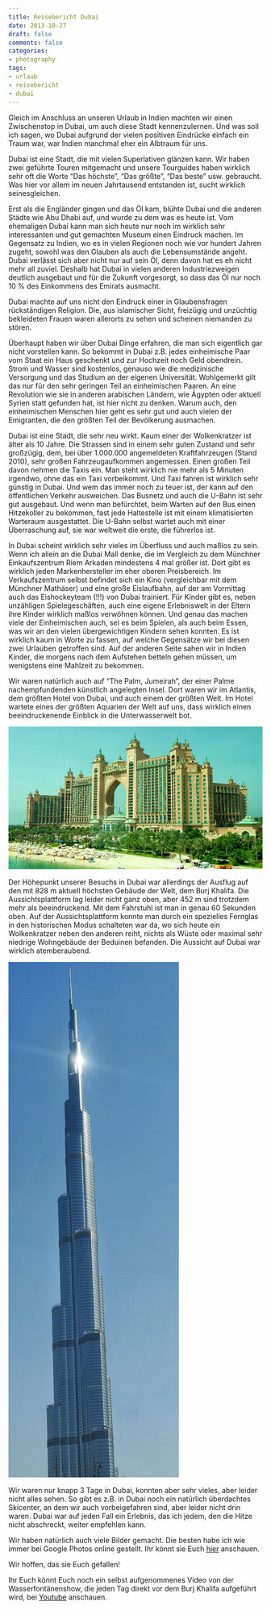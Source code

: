 ```yaml
---
title: Reisebericht Dubai
date: 2013-10-27
draft: false
comments: false
categories:
- photography
tags:
- urlaub
- reisebericht
- dubai
---
```


Gleich im Anschluss an unseren Urlaub in Indien machten wir einen Zwischenstop in Dubai, um auch diese Stadt kennenzulernen. Und was soll ich sagen, wo Dubai aufgrund der vielen positiven Eindrücke einfach ein Traum war, war Indien manchmal eher ein Albtraum für uns.

Dubai ist eine Stadt, die mit vielen Superlativen glänzen kann. Wir haben zwei geführte Touren mitgemacht und unsere Tourguides haben wirklich sehr oft die Worte “Das höchste”, “Das größte”, “Das beste” usw. gebraucht. Was hier vor allem im neuen Jahrtausend entstanden ist, sucht wirklich seinesgleichen.

Erst als die Engländer gingen und das Öl kam, blühte Dubai und die anderen Städte wie Abu Dhabi auf, und wurde zu dem was es heute ist. Vom ehemaligen Dubai kann man sich heute nur noch im wirklich sehr interessanten und gut gemachten Museum einen Eindruck machen. Im Gegensatz zu Indien, wo es in vielen Regionen noch wie vor hundert Jahren zugeht, sowohl was den Glauben als auch die Lebensumstände angeht. Dubai verlässt sich aber nicht nur auf sein Öl, denn davon hat es eh nicht mehr all zuviel. Deshalb hat Dubai in vielen anderen Industriezweigen deutlich ausgebaut und für die Zukunft vorgesorgt, so dass das Öl nur noch 10 % des Einkommens des Emirats ausmacht.

Dubai machte auf uns nicht den Eindruck einer in Glaubensfragen rückständigen Religion. Die, aus islamischer Sicht, freizügig und unzüchtig bekleideten Frauen waren allerorts zu sehen und scheinen niemanden zu stören.

Überhaupt haben wir über Dubai Dinge erfahren, die man sich eigentlich gar nicht vorstellen kann. So bekommt in Dubai z.B. jedes einheimische Paar vom Staat ein Haus geschenkt und zur Hochzeit noch Geld obendrein. Strom und Wasser sind kostenlos, genauso wie die medizinische Versorgung und das Studium an der eigenen Universität. Wohlgemerkt gilt das nur für den sehr geringen Teil an einheimischen Paaren. An eine Revolution wie sie in anderen arabischen Ländern, wie Ägypten oder aktuell Syrien statt gefunden hat, ist hier nicht zu denken. Warum auch, den einheimischen Menschen hier geht es sehr gut und auch vielen der Emigranten, die den größten Teil der Bevölkerung ausmachen.

Dubai ist eine Stadt, die sehr neu wirkt. Kaum einer der Wolkenkratzer ist älter als 10 Jahre. Die Strassen sind in einem sehr guten Zustand und sehr großzügig, dem, bei über 1.000.000 angemeldeten Kraftfahrzeugen (Stand 2010), sehr großen Fahrzeugaufkommen angemessen. Einen großen Teil davon nehmen die Taxis ein. Man steht wirklich nie mehr als 5 Minuten irgendwo, ohne das ein Taxi vorbeikommt. Und Taxi fahren ist wirklich sehr günstig in Dubai. Und wem das immer noch zu teuer ist, der kann auf den öffentlichen Verkehr ausweichen. Das Busnetz und auch die U-Bahn ist sehr gut ausgebaut. Und wenn man befürchtet, beim Warten auf den Bus einen Hitzekoller zu bekommen, fast jede Haltestelle ist mit einem klimatisierten Warteraum ausgestattet. Die U-Bahn selbst wartet auch mit einer Überraschung auf, sie war weltweit die erste, die führerlos ist.

In Dubai scheint wirklich sehr vieles im Überfluss und auch maßlos zu sein. Wenn ich allein an die Dubai Mall denke, die im Vergleich zu dem Münchner Einkaufszentrum Riem Arkaden mindestens 4 mal größer ist. Dort gibt es wirklich jeden Markenhersteller im eher oberen Preisbereich. Im Verkaufszentrum selbst befindet sich ein Kino (vergleichbar mit dem Münchner Mathäser) und eine große Eislaufbahn, auf der am Vormittag auch das Eishockeyteam (!!!) von Dubai trainiert. Für Kinder gibt es, neben unzähligen Spielegeschäften, auch eine eigene Erlebniswelt in der Eltern ihre Kinder wirklich maßlos verwöhnen können. Und genau das machen viele der Einheimischen auch, sei es beim Spielen, als auch beim Essen, was wir an den vielen übergewichtigen Kindern sehen konnten. Es ist wirklich kaum in Worte zu fassen, auf welche Gegensätze wir bei diesen zwei Urlauben getroffen sind. Auf der anderen Seite sahen wir in Indien Kinder, die morgens nach dem Aufstehen betteln gehen müssen, um wenigstens eine Mahlzeit zu bekommen.

Wir waren natürlich auch auf “The Palm, Jumeirah”, der einer Palme nachempfundenden künstlich angelegten Insel. Dort waren wir im Atlantis, dem größten Hotel von Dubai, und auch einem der größten Welt. Im Hotel wartete eines der größten Aquarien der Welt auf uns, dass wirklich einen beeindruckenende Einblick in die Unterwasserwelt bot.

![The Palm, Jumeirah](/images/galeries/2013-dubai/2013-Dubai-301.jpg)

Der Höhepunkt unserer Besuchs in Dubai war allerdings der Ausflug auf den mit 828 m aktuell höchsten Gebäude der Welt, dem Burj Khalifa. Die Aussichtsplattform lag leider nicht ganz oben, aber 452 m sind trotzdem mehr als beeindruckend. Mit dem Fahrstuhl ist man in genau 60 Sekunden oben. Auf der Aussichtsplattform konnte man durch ein spezielles Fernglas in den historischen Modus schalteten war da, wo sich heute ein Wolkenkratzer neben den anderen reiht, nichts als Wüste oder maximal sehr niedrige Wohngebäude der Beduinen befanden. Die Aussicht auf Dubai war wirklich atemberaubend.

![Burj Kalifa](/images/galeries/2013-dubai/2013-Dubai-044.jpg)

Wir waren nur knapp 3 Tage in Dubai, konnten aber sehr vieles, aber leider nicht alles sehen. So gibt es z.B. in Dubai noch ein natürlich überdachtes Skicenter, an dem wir auch vorbeigefahren sind, aber leider nicht drin waren.
Dubai war auf jeden Fall ein Erlebnis, das ich jedem, den die Hitze nicht abschreckt, weiter empfehlen kann.

Wir haben natürlich auch viele Bilder gemacht. Die besten habe ich wie immer bei Google Photos online gestellt. Ihr könnt sie Euch [hier](https://photos.app.goo.gl/vRQPJnx2VA9k9TBx6) anschauen.

Wir hoffen, das sie Euch gefallen!

Ihr Euch könnt Euch noch ein selbst aufgenommenes Video von der Wasserfontänenshow, die jeden Tag direkt vor dem Burj Khalifa aufgeführt wird, bei [Youtube](http://www.youtube.com/watch?v=o6K5ginQGjA) anschauen.

